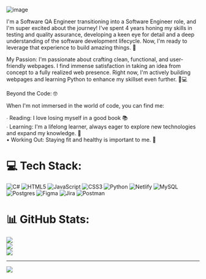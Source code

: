 ## 
![image](https://github.com/user-attachments/assets/094d2a2e-9960-4a63-8065-17016a85b43c)



I'm a Software QA Engineer transitioning into a Software Engineer role, and I'm super excited about the journey!  I've spent 4 years honing my skills in testing and quality assurance, developing a keen eye for detail and a deep understanding of the software development lifecycle. Now, I'm ready to leverage that experience to build amazing things.  🚀

My Passion:  I'm passionate about crafting clean, functional, and user-friendly webpages.  I find immense satisfaction in taking an idea from concept to a fully realized web presence.  Right now, I'm actively building webpages and learning Python to enhance my skillset even further.  🐍💻

Beyond the Code: 🤓

When I'm not immersed in the world of code, you can find me:

∙ Reading:  I love losing myself in a good book 📚 <br/>
∙ Learning: I'm a lifelong learner, always eager to explore new technologies and expand my knowledge. 🧠 <br/>
• Working Out: Staying fit and healthy is important to me. 💪


# 💻 Tech Stack:
![C#](https://img.shields.io/badge/c%23-%23239120.svg?style=for-the-badge&logo=csharp&logoColor=white) ![HTML5](https://img.shields.io/badge/html5-%23E34F26.svg?style=for-the-badge&logo=html5&logoColor=white) ![JavaScript](https://img.shields.io/badge/javascript-%23323330.svg?style=for-the-badge&logo=javascript&logoColor=%23F7DF1E) ![CSS3](https://img.shields.io/badge/css3-%231572B6.svg?style=for-the-badge&logo=css3&logoColor=white) ![Python](https://img.shields.io/badge/python-3670A0?style=for-the-badge&logo=python&logoColor=ffdd54) ![Netlify](https://img.shields.io/badge/netlify-%23000000.svg?style=for-the-badge&logo=netlify&logoColor=#00C7B7) ![MySQL](https://img.shields.io/badge/mysql-4479A1.svg?style=for-the-badge&logo=mysql&logoColor=white) ![Postgres](https://img.shields.io/badge/postgres-%23316192.svg?style=for-the-badge&logo=postgresql&logoColor=white) ![Figma](https://img.shields.io/badge/figma-%23F24E1E.svg?style=for-the-badge&logo=figma&logoColor=white) ![Jira](https://img.shields.io/badge/jira-%230A0FFF.svg?style=for-the-badge&logo=jira&logoColor=white) ![Postman](https://img.shields.io/badge/Postman-FF6C37?style=for-the-badge&logo=postman&logoColor=white)
# 📊 GitHub Stats:
![](https://github-readme-stats.vercel.app/api?username=JohnNesha&theme=cobalt&hide_border=false&include_all_commits=false&count_private=false)<br/>
![](https://nirzak-streak-stats.vercel.app/?user=JohnNesha&theme=cobalt&hide_border=false)<br/>
![](https://github-readme-stats.vercel.app/api/top-langs/?username=JohnNesha&theme=cobalt&hide_border=false&include_all_commits=false&count_private=false&layout=compact)

---
[![](https://visitcount.itsvg.in/api?id=JohnNesha&icon=0&color=0)](https://visitcount.itsvg.in)

<!-- Proudly created with GPRM ( https://gprm.itsvg.in ) -->


<!--
**JohnNesha/JohnNesha** is a ✨ _special_ ✨ repository because its `README.md` (this file) appears on your GitHub profile.

Here are some ideas to get you started:

- 🔭 I’m currently working on ...
- 🌱 I’m currently learning ...
- 👯 I’m looking to collaborate on ...
- 🤔 I’m looking for help with ...
- 💬 Ask me about ...
- 📫 How to reach me: ...
- 😄 Pronouns: ...
- ⚡ Fun fact: ...
-->
